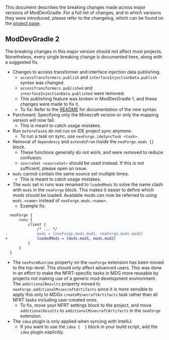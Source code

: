 This document describes the breaking changes made across major versions of ModDevGradle.
For a full list of changes, and in which versions they were introduced,
please refer to the changelog, which can be found on the [project page](https://projects.neoforged.net/neoforged/moddevgradle).

## ModDevGradle 2
The breaking changes in this major version should not affect most projects.
Nonetheless, every single breaking change is documented here, along with a suggested fix.

- Changes to access transformer and interface injection data publishing.
  - `accessTransformers.publish` and `interfaceInjectionData.publish` syntax was changed.
  - `accessTransformers.published` and `interfaceInjectionData.published` were removed.
  - This publishing feature was broken in ModDevGradle 1, and these changes were made to fix it.
  - To fix: Refer to the [README](README.md#publication-of-access-transformers) for documentation of the new syntax.
- Parchment: Specifying only the Minecraft version or only the mapping version will now fail.
  - This is meant to catch usage mistakes.
- Run `beforeTask`s do not run on IDE project sync anymore.
  - To run a task on sync, use `neoForge.ideSyncTask <task>`.
- Removal of `dependency` and `extendsFrom` inside the `neoForge.mods {}` block.
  - These functions generally do not work, and were removed to reduce confusion.
  - `sourceSet <sourceSet>` should be used instead. If this is not sufficient, please open an issue.
- `mods` cannot contain the same source set multiple times.
  - This is meant to catch usage mistakes.
- The `mods` set in runs was renamed to `loadedMods` to solve the name clash with `mods` in the `neoForge` block. This makes it easier to define which mods should be loaded. Available mods can now be referred to using `mods.<name>` instead of `neoForge.mods.<name>`.
  - Example fix:
```diff
  neoForge {
      runs {
          client {
              /* ... */
-             mods = [neoForge.mods.mod1, neoForge.mods.mod2]
+             loadedMods = [mods.mod1, mods.mod2]
          }
      }
  }
```
- The `neoFormRuntime` property on the `neoForge` extension has been moved to the top-level. This should only affect advanced users. This was done in an effort to make the NFRT-specific tasks in MDG more reusable by projects not making use of a generic mod development environment. The `additionalResults` property moved to `neoForge.additionalMinecraftArtifacts` since it is more sensible to apply this only to MDGs `createMinecraftArtifacts` task rather than all NFRT tasks including user-created ones.
  - To fix, move your NFRT settings block to the project, and move `additionalResults` to `additionalMinecraftArtifacts` in the `neoForge` extension.
- The `idea` plugin is only applied when syncing with IntelliJ.
  - If you want to use the `idea {  }` block in your build script, add the `idea` plugin explicitly.
